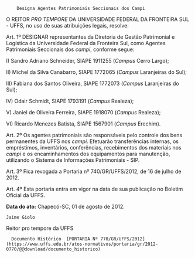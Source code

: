         Designa Agentes Patrimoniais Seccionais dos Campi  

O REITOR *PRO TEMPORE* DA UNIVERSIDADE FEDERAL DA FRONTEIRA SUL - UFFS, no uso de suas atribuições legais, resolve:

 Art. 1º DESIGNAR representantes da Diretoria de Gestão Patrimonial e Logística da Universidade Federal da Fronteira Sul, como Agentes Patrimoniais Seccionais dos *campi*, conforme segue:

 I) Sandro Adriano Schneider, SIAPE 1911255 (*Campus* Cerro Largo);

 II) Michel da Silva Canabarro, SIAPE 1772065 (*Campus* Laranjeiras do Sul);

 III) Fabiana dos Santos Oliveira, SIAPE 1772073 (*Campus* Laranjeiras do Sul);

 IV) Odair Schmidt, SIAPE 1793191 (*Campus* Realeza);

 V) Janiel de Oliveira Ferreira, SIAPE 1918070 (*Campus* Realeza);

 VI) Ricardo Menezes Batista, SIAPE 1567901 (*Campus* Erechim).

  

 Art. 2º Os agentes patrimoniais são responsáveis pelo controle dos bens permanentes da UFFS nos *campi*. Efetuarão transferências internas, os empréstimos, inventários, conferências, recebimentos dos materiais nos *campi* e os encaminhamentos dos equipamentos para manutenção, utilizando o Sistema de Informações Patrimoniais - SIP.

 Art. 3º Fica revogada a Portaria nº 740/GR/UFFS/2012, de 16 de julho de 2012.

 Art. 4º Esta portaria entra em vigor na data de sua publicação no Boletim Oficial da UFFS.

  

   **Data do ato:** Chapecó-SC, 01 de agosto de 2012.   
 

    Jaime Giolo    
 Reitor pro tempore da UFFS 

      Documento Histórico  [PORTARIA Nº 770/GR/UFFS/2012](https://www.uffs.edu.br/atos-normativos/portaria/gr/2012-0770/@@download/documento_historico)     
      